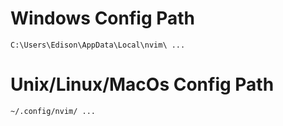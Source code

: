 
# Windows Config Path 
    C:\Users\Edison\AppData\Local\nvim\ ...

# Unix/Linux/MacOs Config Path 
    ~/.config/nvim/ ... 


